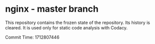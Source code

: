 # nginx - master branch

This repository contains the frozen state of the repository.
Its history is cleared. It is used only for static code
analysis with Codacy.

Commit Time: 1712807446